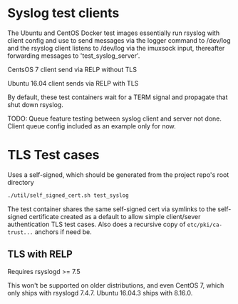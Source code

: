 # Syslog test clients

The Ubuntu and CentOS Docker test images essentially run rsyslog with client config and use to send messages via the logger command to /dev/log and the rsyslog client listens to /dev/log via the imuxsock input, thereafter forwarding messages to 'test_syslog_server'.

CentsOS 7 client send via RELP without TLS

Ubuntu 16.04 client sends via RELP with TLS

By default, these test containers wait for a TERM signal and propagate that shut down rsyslog.

TODO: Queue feature testing between syslog client and server not done. Client queue config included as an example only for now.

# TLS Test cases

Uses a self-signed, which should be generated from the project repo's root directory

```bash
./util/self_signed_cert.sh test_syslog
```

The test container shares the same self-signed cert via symlinks to the self-signed certificate created as a default to allow simple client/sever authentication TLS test cases. Also does a recursive copy of `etc/pki/ca-trust...` anchors if need be.

## TLS with RELP

Requires rsyslogd >= 7.5

This won't be supported on older distributions, and even CentOS 7, which only ships with rsyslogd 7.4.7. Ubuntu 16.04.3 ships with 8.16.0.
